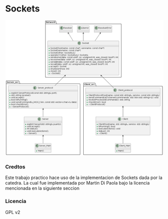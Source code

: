 # Sockets

![img](./diagramaClases.png)


### Credtos

Este trabajo practico hace uso de la implementacion de Sockets dada por la catedra. La cual fue implementada por Martin Di Paola bajo la licencia mencionada en la siguiente seccion 

### Licencia 
GPL v2 



